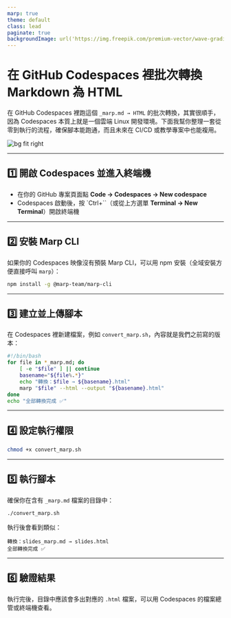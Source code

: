 ```yaml
---
marp: true
theme: default
class: lead
paginate: true
backgroundImage: url('https://img.freepik.com/premium-vector/wave-gradient-purple-pastel-subtle-background-abstract-purple-pastel-gradient-wallpaper_71208-807.jpg')
---
```


# 在 GitHub Codespaces 裡批次轉換 Markdown 為 HTML

在 GitHub Codespaces 裡跑這個 `_marp.md → HTML` 的批次轉換，其實很順手，因為 Codespaces 本質上就是一個雲端 Linux 開發環境。下面我幫你整理一套從零到執行的流程，確保腳本能跑通，而且未來在 CI/CD 或教學專案中也能複用。  

![bg fit right](https://encrypted-tbn0.gstatic.com/images?q=tbn:ANd9GcS1wKTAhScFAO8j6a0PiWJ6mT_ibF0PIwiy1Xi6VDtcdotlTn-dI5D855Yj1mU8uRZ8-kk&usqp=CAU)

---

## 1️⃣ 開啟 Codespaces 並進入終端機
- 在你的 GitHub 專案頁面點 **Code → Codespaces → New codespace**  
- Codespaces 啟動後，按 `Ctrl+``（或從上方選單 **Terminal → New Terminal**）開啟終端機

---

## 2️⃣ 安裝 Marp CLI
如果你的 Codespaces 映像沒有預裝 Marp CLI，可以用 npm 安裝（全域安裝方便直接呼叫 `marp`）：
```bash
npm install -g @marp-team/marp-cli
```

---

## 3️⃣ 建立並上傳腳本
在 Codespaces 裡新建檔案，例如 `convert_marp.sh`，內容就是我們之前寫的版本：

```bash
#!/bin/bash
for file in *_marp.md; do
    [ -e "$file" ] || continue
    basename="${file%.*}"
    echo "轉換：$file → ${basename}.html"
    marp "$file" --html --output "${basename}.html"
done
echo "全部轉換完成 ✅"
```

---

## 4️⃣ 設定執行權限
```bash
chmod +x convert_marp.sh
```

---

## 5️⃣ 執行腳本
確保你在含有 `_marp.md` 檔案的目錄中：
```bash
./convert_marp.sh
```
執行後會看到類似：
```
轉換：slides_marp.md → slides.html
全部轉換完成 ✅
```

---

## 6️⃣ 驗證結果
執行完後，目錄中應該會多出對應的 `.html` 檔案，可以用 Codespaces 的檔案總管或終端機查看。